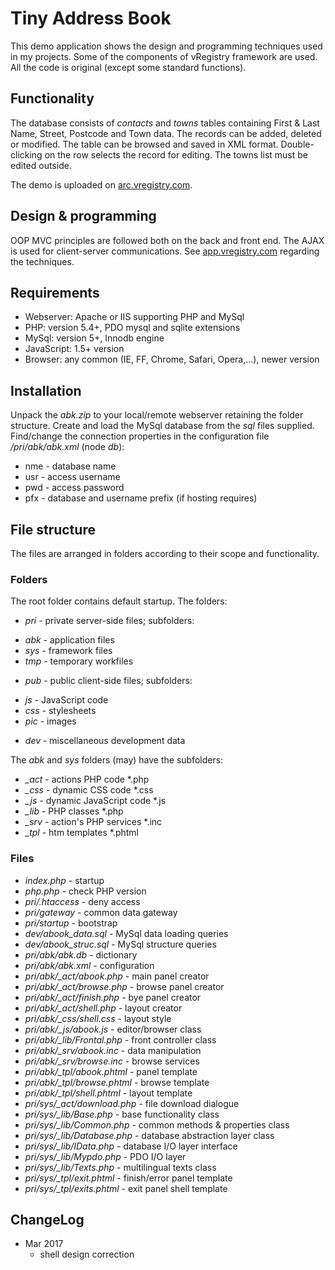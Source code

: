 # Tiny Address Book #

This demo application shows the design and programming techniques used in my projects. Some of the components of vRegistry framework are used. All the code is original (except some standard functions).

## Functionality ##

The database consists of *contacts* and *towns* tables containing First & Last Name, Street, Postcode and Town data. The records can be added, deleted or modified. The table can be browsed and saved in XML format. Double-clicking on the row selects the record for editing. The towns list must be edited outside.

The demo is uploaded on [arc.vregistry.com].

## Design & programming ##

OOP MVC principles are followed both on the back and front end. The AJAX is used for client-server communications. See [app.vregistry.com] regarding the techniques.

## Requirements ##

- Webserver: Apache or IIS supporting PHP and MySql
- PHP: version 5.4+, PDO mysql and sqlite extensions
- MySql: version 5+, Innodb engine
- JavaScript: 1.5+ version
- Browser: any common (IE, FF, Chrome, Safari, Opera,...), newer version

## Installation ##

Unpack the *abk.zip* to your local/remote webserver retaining the folder structure. Create and load the MySql database from the *sql* files supplied. Find/change the connection properties in the configuration file */pri/abk/abk.xml* (node *db*):

- nme - database name
- usr - access username
- pwd - access password
- pfx - database and username prefix (if hosting requires)

## File structure ##

The files are arranged in folders according to their scope and functionality.

### Folders ###

The root folder contains default startup. The folders:

- *pri* - private server-side files; subfolders:
 + *abk* - application files
 + *sys* - framework files
 + *tmp* - temporary workfiles
- *pub* - public client-side files; subfolders:
 + *js* - JavaScript code
 + *css* - stylesheets
 + *pic* - images
- *dev* - miscellaneous development data

The *abk* and *sys* folders (may) have the subfolders:

- *_act* - actions PHP code *.php
- *_css* - dynamic CSS code *.css
- *_js* - dynamic JavaScript code *.js
- *_lib* - PHP classes *.php
- *_srv* - action's PHP services *.inc
- *_tpl* - htm templates *.phtml

### Files ###

- *index.php* - startup
- *php.php* - check PHP version
- *pri/.htaccess* - deny access
- *pri/gateway* - common data gateway
- *pri/startup* - bootstrap
- *dev/abook_data.sql* - MySql data loading queries
- *dev/abook_struc.sql* - MySql structure queries
- *pri/abk/abk.db* - dictionary
- *pri/abk/abk.xml* - configuration
- *pri/abk/_act/abook.php* - main panel creator
- *pri/abk/_act/browse.php* - browse panel creator
- *pri/abk/_act/finish.php* - bye panel creator
- *pri/abk/_act/shell.php* - layout creator
- *pri/abk/_css/shell.css* - layout style
- *pri/abk/_js/abook.js* - editor/browser class
- *pri/abk/_lib/Frontal.php* - front controller class
- *pri/abk/_srv/abook.inc* - data manipulation
- *pri/abk/_srv/browse.inc* - browse services
- *pri/abk/_tpl/abook.phtml* - panel template
- *pri/abk/_tpl/browse.phtml* - browse template
- *pri/abk/_tpl/shell.phtml* - layout template
- *pri/sys/_act/download.php* - file download dialogue
- *pri/sys/_lib/Base.php* - base functionality class
- *pri/sys/_lib/Common.php* - common methods & properties class
- *pri/sys/_lib/Database.php* - database abstraction layer class
- *pri/sys/_lib/IData.php* - database I/O layer interface
- *pri/sys/_lib/Mypdo.php* - PDO I/O layer
- *pri/sys/_lib/Texts.php* - multilingual texts class
- *pri/sys/_tpl/exit.phtml* - finish/error panel template
- *pri/sys/_tpl/exits.phtml* - exit panel shell template

## ChangeLog ##
- Mar 2017
    - shell design correction
    
[app.vregistry.com]: http://app.vregistry.com/hlp/en/spgm
[arc.vregistry.com]: http://arc.vregistry.com/abk/
